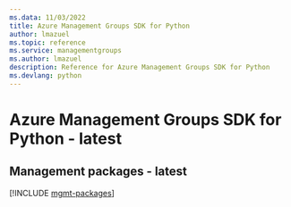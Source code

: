 ```yaml
---
ms.data: 11/03/2022
title: Azure Management Groups SDK for Python
author: lmazuel
ms.topic: reference
ms.service: managementgroups
ms.author: lmazuel
description: Reference for Azure Management Groups SDK for Python
ms.devlang: python
---
```

# Azure Management Groups SDK for Python - latest

## Management packages - latest
[!INCLUDE [mgmt-packages](management-groups-mgmt-index.md)]